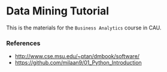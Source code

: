 # Data Mining Tutorial

This is the materials for the `Business Analytics` course in CAU.


### References

- http://www.cse.msu.edu/~ptan/dmbook/software/
- https://github.com/milaan9/01_Python_Introduction